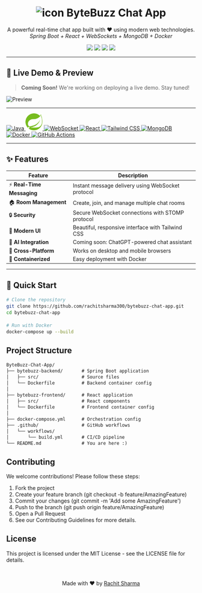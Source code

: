 <h1 align="center"> 
  <img src="https://img.icons8.com/fluency/96/chat-message.png" alt="icon" width="50"/> 
  ByteBuzz Chat App
</h1>

<p align="center">
  A powerful real-time chat app built with ❤️ using modern web technologies.
  <br/>
  <i>Spring Boot + React + WebSockets + MongoDB + Docker</i>
</p>

<p align="center">
  <img src="https://img.shields.io/badge/Status-Active-brightgreen?style=for-the-badge" />
  <img src="https://img.shields.io/badge/Version-1.0.0-blueviolet?style=for-the-badge" />
  <img src="https://img.shields.io/github/license/rachitsharma300/bytebuzz-chat-app?style=for-the-badge" />
  <img src="https://img.shields.io/badge/PRs-Welcome-orange?style=for-the-badge" />
</p>

---

## 🎥 Live Demo & Preview

> **Coming Soon!** We're working on deploying a live demo. Stay tuned!

![Preview](assets/demo.gif)

---

<p align="centre">
<a href="https://www.java.com" target="_blank" rel="noreferrer">
  <img src="https://techstack-generator.vercel.app/java-icon.svg" alt="Java" width="65" height="65" title="Java"/>
</a>
  <a href="https://spring.io/projects/spring-boot" target="_blank" rel="noreferrer">
  <img src="https://raw.githubusercontent.com/devicons/devicon/master/icons/spring/spring-original.svg" alt="Spring Boot" width=45"0" height="45"/>
  </a>
  <a href="https://websockets.org/" target="_blank" rel="noreferrer">
  <img src="https://upload.wikimedia.org/wikipedia/commons/thumb/c/cd/WebSocket_colored_logo.svg/1024px-WebSocket_colored_logo.svg.png" alt="WebSocket" width="50" height="50" title="WebSocket"/>
</a>  

<a href="https://reactjs.org/" target="_blank" rel="noreferrer">
  <img src="https://techstack-generator.vercel.app/react-icon.svg" alt="React" width="60" height="60" title="React"/>
</a>
<a href="https://tailwindcss.com/" target="_blank" rel="noreferrer">
  <img src="https://cdn.jsdelivr.net/gh/devicons/devicon@latest/icons/tailwindcss/tailwindcss-original.svg" alt="Tailwind CSS" width="65" height="65" title="Tailwind CSS"/>
</a>

<a href="https://www.mongodb.com/" target="_blank" rel="noreferrer">
  <img src="https://cdn.iconscout.com/icon/free/png-512/free-mongodb-icon-download-in-svg-png-gif-file-formats--wordmark-programming-langugae-logo-freebies-pack-logos-icons-1175140.png?f=webp&w=512" alt="MongoDB" width="65" height="65" title="MongoDB"/>
</a>  

<a href="https://www.docker.com/" target="_blank" rel="noreferrer">
  <img src="https://techstack-generator.vercel.app/docker-icon.svg" alt="Docker" width="65" height="65" title="Docker"/>
</a>
<a href="https://github.com/features/actions" target="_blank" rel="noreferrer">
  <img src="https://cdn.jsdelivr.net/gh/devicons/devicon@latest/icons/githubactions/githubactions-original.svg" alt="GitHub Actions" width="65" height="65" title="GitHub Actions"/>
</a>

</p>

---

## ✨ Features

<div align="center">

| Feature                    | Description                                       |
| -------------------------- | ------------------------------------------------- |
| ⚡ **Real-Time Messaging** | Instant message delivery using WebSocket protocol |
| 🏠 **Room Management**     | Create, join, and manage multiple chat rooms      |
| 🔒 **Security**            | Secure WebSocket connections with STOMP protocol  |
| 🎨 **Modern UI**           | Beautiful, responsive interface with Tailwind CSS |
| 🤖 **AI Integration**      | Coming soon: ChatGPT-powered chat assistant       |
| 📱 **Cross-Platform**      | Works on desktop and mobile browsers              |
| 🐳 **Containerized**       | Easy deployment with Docker                       |

</div>

---

## 🚀 Quick Start

```bash
# Clone the repository
git clone https://github.com/rachitsharma300/bytebuzz-chat-app.git
cd bytebuzz-chat-app

# Run with Docker
docker-compose up --build
```

## Project Structure

```
ByteBuzz-Chat-App/
├── bytebuzz-backend/       # Spring Boot application
│   ├── src/                # Source files
│   └── Dockerfile          # Backend container config
│
├── bytebuzz-frontend/      # React application
│   ├── src/                # React components
│   └── Dockerfile          # Frontend container config
│
├── docker-compose.yml      # Orchestration config
├── .github/                # GitHub workflows
│   └── workflows/
│       └── build.yml       # CI/CD pipeline
└── README.md               # You are here :)
```

## Contributing

We welcome contributions! Please follow these steps:

1. Fork the project
2. Create your feature branch (git checkout -b feature/AmazingFeature)
3. Commit your changes (git commit -m 'Add some AmazingFeature')
4. Push to the branch (git push origin feature/AmazingFeature)
5. Open a Pull Request
6. See our Contributing Guidelines for more details.

## License

This project is licensed under the MIT License - see the LICENSE file for details.

<br>

<p align="center"> Made with ❤️ by <a href="https://github.com/rachitsharma300">Rachit Sharma</a> </p>
